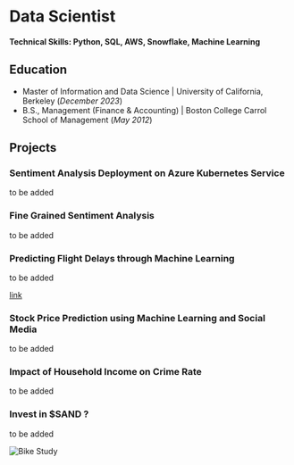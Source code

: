 # Data Scientist

#### Technical Skills: Python, SQL, AWS, Snowflake, Machine Learning

## Education
- Master of Information and Data Science	| University of California, Berkeley (_December 2023_)	 			        		
- B.S., Management (Finance & Accounting) | Boston College Carrol School of Management (_May 2012_)

## Projects
### Sentiment Analysis Deployment on Azure Kubernetes Service

to be added


### Fine Grained Sentiment Analysis


to be added

### Predicting Flight Delays through Machine Learning


to be added

[link](https://github.com/limdom/limdom.github.io/blob/projects/Predicting%20Flight%20Delays%20-%20Machine%20Learning%20at%20Scale%20-%20all/Section05_Group04_Deliverable_Phase4.html)

### Stock Price Prediction using Machine Learning and Social Media

to be added

### Impact of Household Income on Crime Rate

to be added 

### Invest in $SAND ?

to be added

![Bike Study](/assets/img/bike_study.jpeg)
